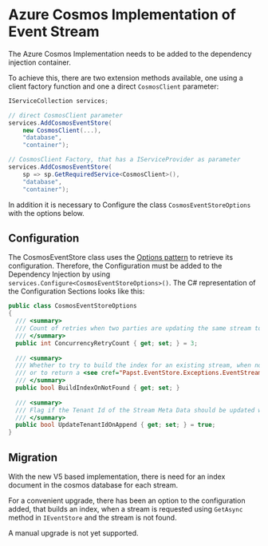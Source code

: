 # Azure Cosmos Implementation of Event Stream

The Azure Cosmos Implementation needs to be added to the dependency injection container.

To achieve this, there are two extension methods available, one using a client factory function and one a direct `CosmosClient` parameter:
```csharp
IServiceCollection services;

// direct CosmosClient parameter
services.AddCosmosEventStore(
    new CosmosClient(...),
    "database",
    "container");

// CosmosClient Factory, that has a IServiceProvider as parameter
services.AddCosmosEventStore(
    sp => sp.GetRequiredService<CosmosClient>(),
    "database",
    "container");
```

In addition it is necessary to Configure the class `CosmosEventStoreOptions` with the options below.

## Configuration

The CosmosEventStore class uses the [Options pattern](https://docs.microsoft.com/en-us/aspnet/core/fundamentals/configuration/options?view=aspnetcore-3.1) to retrieve its configuration.
Therefore, the Configuration must be added to the Dependency Injection by using `services.Configure<CosmosEventStoreOptions>()`.
The C# representation of the Configuration Sections looks like this:

```csharp
public class CosmosEventStoreOptions
{
  /// <summary>
  /// Count of retries when two parties are updating the same stream to avoid concurrency issues
  /// </summary>
  public int ConcurrencyRetryCount { get; set; } = 3;
  
  /// <summary>
  /// Whether to try to build the index for an existing stream, when no index is found
  /// or to return a <see cref="Papst.EventStore.Exceptions.EventStreamNotFoundException"/>
  /// </summary>
  public bool BuildIndexOnNotFound { get; set; }
  
  /// <summary>
  /// Flag if the Tenant Id of the Stream Meta Data should be updated when appending a new event
  /// </summary>
  public bool UpdateTenantIdOnAppend { get; set; } = true;
}
```

## Migration

With the new V5 based implementation, there is need for an index document in the cosmos database for each stream.

For a convenient upgrade, there has been an option to the configuration added, that builds an index, when a stream is requested using `GetAsync` method in `IEventStore` and the stream is not found.

A manual upgrade is not yet supported.